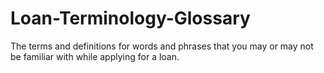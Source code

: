 # Loan-Terminology-Glossary
The terms and definitions for words and phrases that you may or may not be familiar with while applying for a loan.
